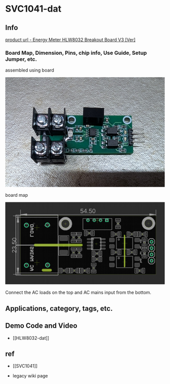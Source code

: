 
# SVC1041-dat

## Info

[product url - Energy Meter HLW8032 Breakout Board V3 [Ver]](https://www.electrodragon.com/product/energy-meter-hlw8032-breakout-board/)

### Board Map, Dimension, Pins, chip info, Use Guide, Setup Jumper, etc.

assembled using board 

![](2025-06-16-15-18-49.png)

board map 

![](2025-06-16-16-42-23.png)

Connect the AC loads on the top and AC mains input from the bottom.

## Applications, category, tags, etc. 



## Demo Code and Video

- [[HLW8032-dat]]




## ref 

- [[SVC1041]] 

- legacy wiki page 


